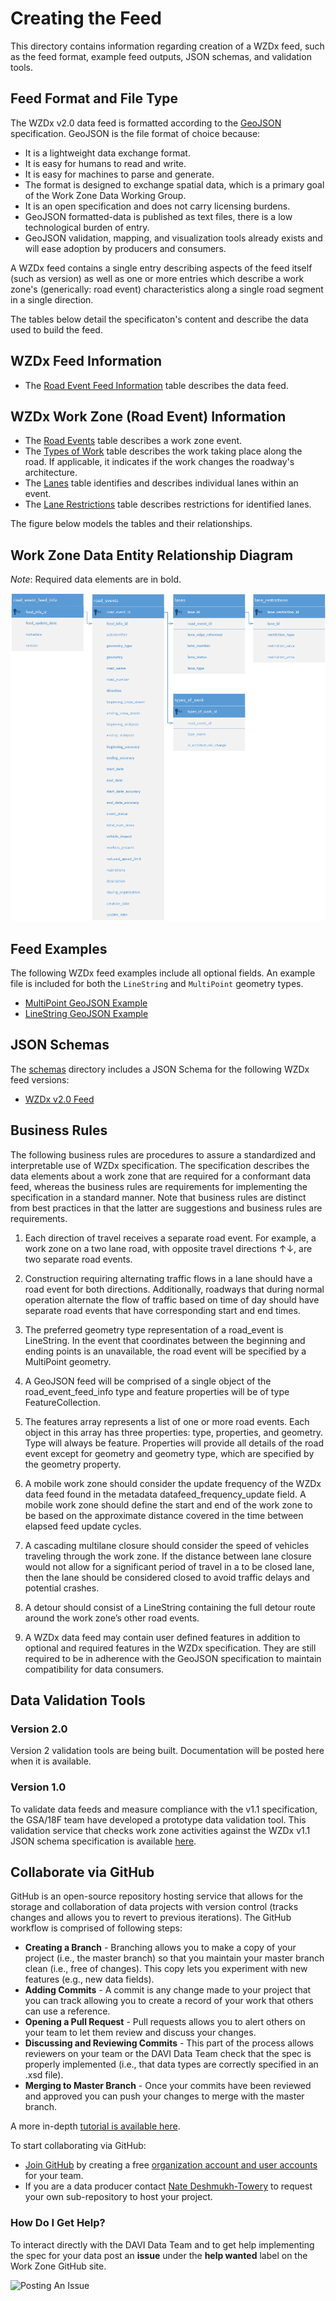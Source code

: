 # Creating the Feed
This directory contains information regarding creation of a WZDx feed, such as the feed format, example feed outputs, JSON schemas, and validation tools.

## Feed Format and File Type

The WZDx v2.0 data feed is formatted according to the [GeoJSON](https://geojson.org/) specification. GeoJSON is the file format of choice because:
- It is a lightweight data exchange format.
- It is easy for humans to read and write.
- It is easy for machines to parse and generate.
- The format is designed to exchange spatial data, which is a primary goal of the Work Zone Data Working Group.
- It is an open specification and does not carry licensing burdens.
- GeoJSON formatted-data is published as text files, there is a low technological burden of entry.
- GeoJSON validation, mapping, and visualization tools already exists and will ease adoption by producers and consumers.

A WZDx feed contains a single entry describing aspects of the feed itself (such as version) as well as one or more entries which describe a work zone's (generically: road event) characteristics along a single road segment in a single direction. 

The tables below detail the specificaton's content and describe the data used to build the feed.

## WZDx Feed Information

- The [Road Event Feed Information](/feed-content/data-tables/road_event_feed_info.md) table describes the data feed.

## WZDx Work Zone (Road Event) Information

- The [Road Events](/feed-content/data-tables/road_events.md) table describes a work zone event.
- The [Types of Work](/feed-content/data-tables/types_of_work.md) table describes the work taking place along the road.  If applicable, it indicates if the work changes the roadway's architecture.
- The [Lanes](/feed-content/data-tables/lanes.md) table identifies and describes individual lanes within an event.
- The [Lane Restrictions](/feed-content/data-tables/lane_restrictions.md) table describes restrictions for identified lanes.

The figure below models the tables and their relationships.

## Work Zone Data Entity Relationship Diagram
*Note*: Required data elements are in bold.

![road_event ERD](/images/road_event_erd.png)

## Feed Examples
The following WZDx feed examples include all optional fields. An example file is included for both the `LineString` and `MultiPoint` geometry types.

* [MultiPoint GeoJSON Example](/create-feed/examples/multipoint_example.geojson)
* [LineString GeoJSON Example](/create-feed/examples/linestring_example.geojson)

## JSON Schemas
The [schemas](/create-feed/schemas) directory includes a JSON Schema for the following WZDx feed versions: 

* [WZDx v2.0 Feed](/create-feed/schemas/wzdx_v2.0_feed.json)

## Business Rules
The following business rules are procedures to assure a standardized and interpretable use of WZDx specification. The specification describes the data elements about a work zone that are required for a conformant data feed, whereas the business rules are requirements for implementing the specification in a standard manner. Note that business rules are distinct from best practices in that the latter are suggestions and business rules are requirements.
1.	Each direction of travel receives a separate road event. For example, a work zone on a two lane road, with opposite travel directions ↑↓, are two separate road events.

2.	Construction requiring alternating traffic flows in a lane should have a road event for both directions. Additionally, roadways that during normal operation alternate the flow of traffic based on time of day should have separate road events that have corresponding start and end times.

3.	The preferred geometry type representation of a road_event is LineString. In the event that coordinates between the beginning and ending points is an unavailable, the road event will be specified by a MultiPoint geometry.  

4.	A GeoJSON feed will be comprised of a single object of the road_event_feed_info type and feature properties will be of type FeatureCollection. 

5.	The features array represents a list of one or more road events. Each object in this array has three properties: type, properties, and geometry. Type will always be feature. Properties will provide all details of the road event except for geometry and geometry type, which are specified by the geometry property.

6.	A mobile work zone should consider the update frequency of the WZDx data feed found in the metadata datafeed_frequency_update field. A mobile work zone should define the start and end of the work zone to be based on the approximate distance covered in the time between elapsed feed update cycles.

7.	A cascading multilane closure should consider the speed of vehicles traveling through the work zone. If the distance between lane closure would not allow for a significant period of travel in a to be closed lane, then the lane should be considered closed to avoid traffic delays and potential crashes.

8.	A detour should consist of a LineString containing the full detour route around the work zone’s other road events.

9.	A WZDx data feed may contain user defined features in addition to optional and required features in the WZDx specification. They are still required to be in adherence with the GeoJSON specification to maintain compatibility for data consumers.


## Data Validation Tools
### Version 2.0
Version 2 validation tools are being built. Documentation will be posted here when it is available.

### Version 1.0
To validate data feeds and measure compliance with the v1.1 specification, the GSA/18F team have developed a prototype data validation tool. This validation service that checks work zone activities against the WZDx v1.1 JSON schema specification is available [here](https://github.com/18F/usdot-jpo-ode-workzone-data-exchange/wiki).

## Collaborate via GitHub
GitHub is an open-source repository hosting service that allows for the storage and collaboration of data projects with version control (tracks changes and allows you to revert to previous iterations). The GitHub workflow is comprised of following steps:
- **Creating a Branch** - Branching allows you to make a copy of your project (i.e., the master branch) so that you maintain your master branch clean (i.e., free of changes). This copy lets you experiment with new features (e.g., new data fields).
- **Adding Commits** - A commit is any change made to your project that you can track allowing you to create a record of your work that others can use a reference.  
- **Opening a Pull Request** - Pull requests allows you to alert others on your team to let them review and discuss your changes. 
- **Discussing and Reviewing Commits** - This part of the process allows reviewers on your team or the DAVI Data Team check that the spec is properly implemented (i.e., that data types are correctly specified in an .xsd file).
- **Merging to Master Branch** - Once your commits have been reviewed and approved you can push your changes to merge with the master branch. 

A more in-depth [tutorial is available here](https://guides.github.com/introduction/flow/).

To start collaborating via GitHub:
- [Join GitHub](https://github.com/) by creating a free [organization account and user accounts](https://help.github.com/articles/differences-between-user-and-organization-accounts/) for your team.
- If you are a data producer contact [Nate Deshmukh-Towery](nate.deshmukh-towery@dot.gov) to request your own sub-repository to host your project.

### How Do I Get Help?
To interact directly with the DAVI Data Team and to get help implementing the spec for your data post an **issue** under the **help wanted** label on the Work Zone GitHub site.

![Posting An Issue](https://github.com/usdot-jpo-ode/jpo-wzdx/blob/master/images/issues.png)
